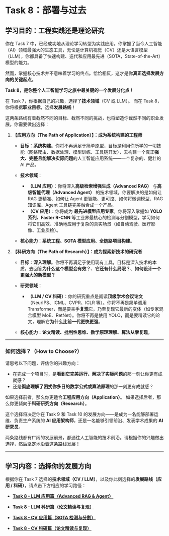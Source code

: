 # Task 8：部署与过去

## 学习目的：工程实践还是理论研究

你在 Task 7 中，已经成功地从理论学习转型为实践应用。你掌握了当今人工智能（AI）领域最强大的生态工具，无论是计算机视觉（CV）还是大语言模型（LLM），你都具备了快速构建、迭代和应用最先进（SOTA，State-of-the-Art）模型的能力。

然而，掌握核心技术并不意味着学习的终点。恰恰相反，这才是你**真正选择发展方向的关键起点**。

**Task 8，是你整个人工智能学习之旅中最关键的一个发展分化点！**

在 Task 7，你根据自己的兴趣，选择了**技术领域**（CV 或 LLM）。
而在 Task 8，你将根据**职业目标**，选择**发展路线**！

这两条路线有着截然不同的目标、截然不同的挑战，也将塑造你截然不同的职业发展。你需要做出选择：

1. **【应用方向（The Path of Application）】：成为系统构建的工程师**

   * **目标**：**系统构建**。你将不再满足于简单原型，目标是利用你所学的一切技能（网络爬虫、数据处理、模型训练、工具链开发），去构建一个真正**强大、完整且能解决实际问题**的人工智能应用系统——一个复杂的、健壮的 AI 产品。
   * **技术领域**：

     * **（LLM 应用）**：你将深入**高级检索增强生成（Advanced RAG）** 与**高级智能代理（Advanced Agent）** 的技术领域。你要解决的是如何让 RAG 更精准、如何让 Agent 更智能、更可控、如何将微调模型、RAG 知识库、Agent 工具链完美融合成一个产品。
     * **（CV 应用）**：你将成为 **最先进模型应用专家**。你将深入掌握如 **YOLO 系列、Faster R-CNN** 等工业界最核心的检测与分割模型，学习如何将它们高效、准确地应用于复杂的真实场景（如自动驾驶、医疗影像、工业质检）。
   * **核心能力**：**系统工程、SOTA 模型应用、全链路项目构建**。

2. **【科研方向（The Path of Research）】：成为探索新技术的研究者**

   * **目标**：**深入理解**。你将不再满足于使用现有工具，目标是深入技术的本质，去回答**为什么这个模型会有效？**、**它还有什么局限？**、**如何设计一个更强大的新模型？**
   * **研究领域**：

     * **（LLM / CV 科研）**：你的研究重点是阅读**顶级学术会议论文**（NeurIPS、ICML、CVPR、ICLR 等）。你将不再是简单调用 Transformer，而是要亲手**复现**它，乃至复现它最新的变体（如专家混合模型 MoE、RetNet）。你将不再是使用 YOLO，而是要精读它的论文，理解它**为什么比前一代更快更强**。
   * **核心能力**：**论文精读、批判性思维、数学原理理解、算法从零复现**。

---

### **如何选择？（How to Choose?）**

请思考以下问题，评估你的兴趣方向：

* 在完成一个项目时，是**看到它完美运行、解决了实际问题**的那一刻让你更有成就感？
* 还是**彻底理解了困扰你多日的数学公式或算法原理**的那一刻更有成就感？

如果选择前者，那么你更适合**工程应用方向（Application）**。
如果选择后者，那么你更倾向于**科研研究方向（Research）**。

这个选择将决定你在 Task 9 和 Task 10 的发展方向——是成为一名能够部署运维、负责生产系统的 **AI 应用架构师**，还是一名能够引领前沿、发表学术成果的 **AI 研究员**。

两条路线都有广阔的发展前景，都通往人工智能的技术前沿。请根据你的兴趣做出选择，然后坚定地沿着这条路线发展！

---

## 学习内容：选择你的发展方向

根据你在 Task 7 选择的**技术领域（CV / LLM）**，以及你此刻选择的**发展路线（应用 / 科研）**，请点击下方相应的学习路径：

* [**Task 8 - LLM 应用篇（Advanced RAG & Agent）**](task8-llm-apply.md)

* [**Task 8 - LLM 科研篇（论文精读与复现）**](task8-llm-research.md)

* [**Task 8 - CV 应用篇（SOTA 检测与分割）**](task8-cv-apply.md)

* [**Task 8 - CV 科研篇（论文精读与复现）**](task8-cv-research.md)
